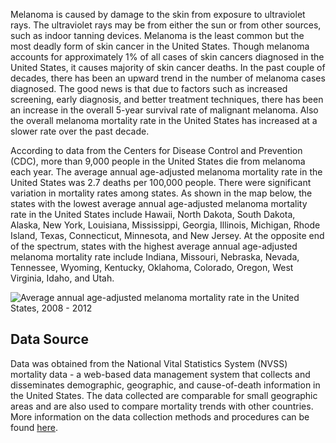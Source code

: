 Melanoma is caused by damage to the skin from exposure to ultraviolet rays. The ultraviolet rays may be from either the sun or from other sources, such as indoor tanning devices. Melanoma is the least common but the most deadly form of skin cancer in the United States. Though melanoma accounts for approximately 1% of all cases of skin cancers diagnosed in the United States, it causes majority of skin cancer deaths. In the past couple of decades, there has been an upward trend in the number of melanoma cases diagnosed. The good news is that due to factors such as increased screening, early diagnosis, and better treatment techniques, there has been an increase in the overall 5-year survival rate of malignant melanoma. Also the overall melanoma mortality rate in the United States has increased at a slower rate over the past decade.

According to data from the Centers for Disease Control and Prevention (CDC), more than 9,000 people in the United States die from melanoma each year. The average annual age-adjusted melanoma mortality rate in the United States was 2.7 deaths per 100,000 people. There were significant variation in mortality rates among states. As shown in the map below, the states with the lowest average annual age-adjusted melanoma mortality rate in the United States include Hawaii, North Dakota, South Dakota, Alaska, New York, Louisiana, Mississippi, Georgia, Illinois, Michigan, Rhode Island, Texas, Connecticut, Minnesota, and New Jersey. At the opposite end of the spectrum, states with the highest average annual age-adjusted melanoma mortality rate include Indiana, Missouri, Nebraska, Nevada, Tennessee, Wyoming, Kentucky, Oklahoma, Colorado, Oregon, West Virginia, Idaho, and Utah.

![Average annual age-adjusted melanoma mortality rate in the United States, 2008 - 2012](https://raw.githubusercontent.com/kabirumurtala/kabirumurtala.github.io/master/_posts/figure/melanoma20180814.png)

Data Source
-----------

Data was obtained from the National Vital Statistics System (NVSS) mortality data - a web-based data management system that collects and disseminates demographic, geographic, and cause-of-death information in the United States. The data collected are comparable for small geographic areas and are also used to compare mortality trends with other countries. More information on the data collection methods and procedures can be found [here](https://www.cdc.gov/nchs/nvss/deaths.htm).
